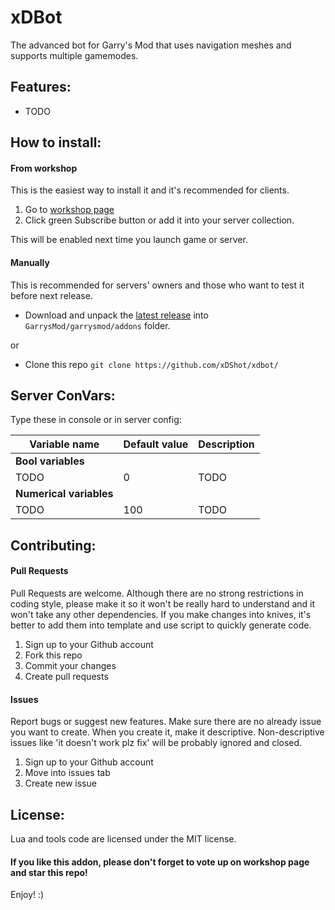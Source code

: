 # xDBot
The advanced bot for Garry's Mod that uses navigation meshes and supports multiple gamemodes.

## Features:
- TODO

## How to install:

#### From workshop
This is the easiest way to install it and it's recommended for clients.

1. Go to [workshop page](https://steamcommunity.com/sharedfiles/filedetails/?id=)
2. Click green Subscribe button or add it into your server collection.

This will be enabled next time you launch game or server.

#### Manually
This is recommended for servers' owners and those who want to test it before next release.

- Download and unpack the [latest release](https://github.com/xDShot/xdbot/releases/latest) into `GarrysMod/garrysmod/addons` folder.

or

- Clone this repo `git clone https://github.com/xDShot/xdbot/`

## Server ConVars:
Type these in console or in server config:

| Variable name | Default value | Description |
| --- | --- | --- |
| **Bool variables** |||
| TODO | 0 | TODO |
| **Numerical variables** |||
| TODO | 100 | TODO |

## Contributing:

#### Pull Requests
Pull Requests are welcome. Although there are no strong restrictions in coding style, please make it so it won't be really hard to understand and it won't take any other dependencies. If you make changes into knives, it's better to add them into template and use script to quickly generate code.

1. Sign up to your Github account
2. Fork this repo
3. Commit your changes
4. Create pull requests

#### Issues
Report bugs or suggest new features. Make sure there are no already issue you want to create. When you create it, make it descriptive. Non-descriptive issues like 'it doesn't work plz fix' will be probably ignored and closed.

1. Sign up to your Github account
2. Move into issues tab
3. Create new issue

## License:
Lua and tools code are licensed under the MIT license.

#### If you like this addon, please don't forget to vote up on workshop page and star this repo!
Enjoy! :)
